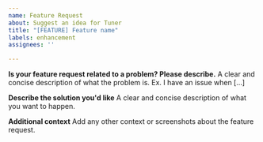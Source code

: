 ```yaml
---
name: Feature Request
about: Suggest an idea for Tuner
title: "[FEATURE] Feature name"
labels: enhancement
assignees: ''

---
```


**Is your feature request related to a problem? Please describe.**
A clear and concise description of what the problem is. Ex. I have an issue when [...]

**Describe the solution you'd like**
A clear and concise description of what you want to happen.

**Additional context**
Add any other context or screenshots about the feature request.

